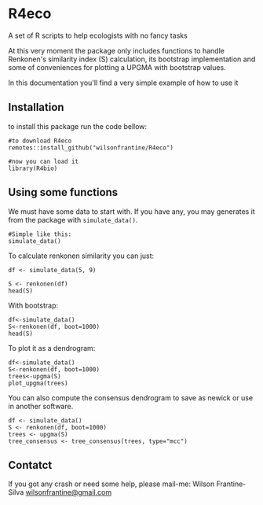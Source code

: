 # R4eco
A set of R scripts to help ecologists with no fancy tasks

At this very moment the package only includes functions to handle Renkonen's similarity index (S) calculation, its bootstrap implementation and some of conveniences for plotting a UPGMA with bootstrap values.

In this documentation you'll find a very simple example of how to use it

## Installation

to install this package run the code bellow:


```{r
#to download R4eco
remotes::install_github("wilsonfrantine/R4eco")

#now you can load it
library(R4bio)
```

## Using some functions

We must have some data to start with. If you have any, you may generates it from the package with `simulate_data()`.

```{r}
#Simple like this:
simulate_data()
```
To calculate renkonen similarity you can just:

```{r}
df <- simulate_data(5, 9)

S <- renkonen(df)
head(S)
```
With bootstrap:
```{r}
df<-simulate_data()
S<-renkonen(df, boot=1000)
head(S)
```

To plot it as a dendrogram:

```{r}
df<-simulate_data()
S<-renkonen(df, boot=1000)
trees<-upgma(S)
plot_upgma(trees)
```

You can also compute the consensus dendrogram to save as newick or use in another software.

```{r}
df <- simulate_data()
S <- renkonen(df, boot=1000)
trees <- upgma(S)
tree_consensus <- tree_consensus(trees, type="mcc")
```

## Contatct

If you got any crash or need some help, please mail-me:
Wilson Frantine-Silva
wilsonfrantine@gmail.com
